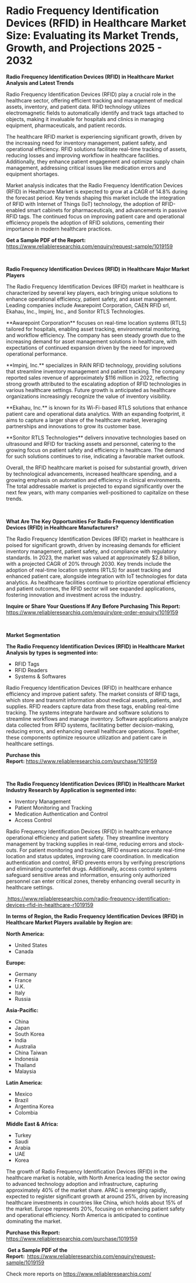 <p><h1>Radio Frequency Identification Devices (RFID) in Healthcare Market Size: Evaluating its Market Trends, Growth, and Projections 2025 - 2032</h1></p><p><strong>Radio Frequency Identification Devices (RFID) in Healthcare Market Analysis and Latest Trends</strong></p>
<p><p>Radio Frequency Identification Devices (RFID) play a crucial role in the healthcare sector, offering efficient tracking and management of medical assets, inventory, and patient data. RFID technology utilizes electromagnetic fields to automatically identify and track tags attached to objects, making it invaluable for hospitals and clinics in managing equipment, pharmaceuticals, and patient records. </p><p>The healthcare RFID market is experiencing significant growth, driven by the increasing need for inventory management, patient safety, and operational efficiency. RFID solutions facilitate real-time tracking of assets, reducing losses and improving workflow in healthcare facilities. Additionally, they enhance patient engagement and optimize supply chain management, addressing critical issues like medication errors and equipment shortages.</p><p>Market analysis indicates that the Radio Frequency Identification Devices (RFID) in Healthcare Market is expected to grow at a CAGR of 14.8% during the forecast period. Key trends shaping this market include the integration of RFID with Internet of Things (IoT) technology, the adoption of RFID-enabled smart cabinets for pharmaceuticals, and advancements in passive RFID tags. The continued focus on improving patient care and operational efficiency propels the adoption of RFID solutions, cementing their importance in modern healthcare practices.</p></p>
<p><strong>Get a Sample PDF of the Report:&nbsp;</strong> <a href="https://www.reliableresearchiq.com/enquiry/request-sample/1019159?utm_campaign=3171&utm_medium=2&utm_source=Github&utm_content=ia&utm_term=21032025&utm_id=radio-frequency-identification-devices-rfid-in-healthcare">https://www.reliableresearchiq.com/enquiry/request-sample/1019159</a></p>
<p>&nbsp;</p>
<p><strong>Radio Frequency Identification Devices (RFID) in Healthcare Major Market Players</strong></p>
<p><p>The Radio Frequency Identification Devices (RFID) market in healthcare is characterized by several key players, each bringing unique solutions to enhance operational efficiency, patient safety, and asset management. Leading companies include Awarepoint Corporation, CAEN RFID srl, Ekahau, Inc., Impinj, Inc., and Sonitor RTLS Technologies.</p><p>**Awarepoint Corporation** focuses on real-time location systems (RTLS) tailored for hospitals, enabling asset tracking, environmental monitoring, and workflow efficiency. The company has seen steady growth due to the increasing demand for asset management solutions in healthcare, with expectations of continued expansion driven by the need for improved operational performance.</p><p>**Impinj, Inc.** specializes in RAIN RFID technology, providing solutions that streamline inventory management and patient tracking. The company reported sales revenue of approximately $116 million in 2022, reflecting strong growth attributed to the escalating adoption of RFID technologies in various healthcare settings. Future growth is anticipated as healthcare organizations increasingly recognize the value of inventory visibility.</p><p>**Ekahau, Inc.** is known for its Wi-Fi-based RTLS solutions that enhance patient care and operational data analytics. With an expanding footprint, it aims to capture a larger share of the healthcare market, leveraging partnerships and innovations to grow its customer base. </p><p>**Sonitor RTLS Technologies** delivers innovative technologies based on ultrasound and RFID for tracking assets and personnel, catering to the growing focus on patient safety and efficiency in healthcare. The demand for such solutions continues to rise, indicating a favorable market outlook.</p><p>Overall, the RFID healthcare market is poised for substantial growth, driven by technological advancements, increased healthcare spending, and a growing emphasis on automation and efficiency in clinical environments. The total addressable market is projected to expand significantly over the next few years, with many companies well-positioned to capitalize on these trends.</p></p>
<p>&nbsp;</p>
<p><strong>What Are The Key Opportunities For Radio Frequency Identification Devices (RFID) in Healthcare Manufacturers?</strong></p>
<p><p>The Radio Frequency Identification Devices (RFID) market in healthcare is poised for significant growth, driven by increasing demands for efficient inventory management, patient safety, and compliance with regulatory standards. In 2023, the market was valued at approximately $2.8 billion, with a projected CAGR of 20% through 2030. Key trends include the adoption of real-time location systems (RTLS) for asset tracking and enhanced patient care, alongside integration with IoT technologies for data analytics. As healthcare facilities continue to prioritize operational efficiency and patient outcomes, the RFID sector will see expanded applications, fostering innovation and investment across the industry.</p></p>
<p><strong>Inquire or Share Your Questions If Any Before Purchasing This Report:</strong> <a href="https://www.reliableresearchiq.com/enquiry/pre-order-enquiry/1019159?utm_campaign=3171&utm_medium=2&utm_source=Github&utm_content=ia&utm_term=21032025&utm_id=radio-frequency-identification-devices-rfid-in-healthcare">https://www.reliableresearchiq.com/enquiry/pre-order-enquiry/1019159</a></p>
<p>&nbsp;</p>
<p><strong>Market Segmentation</strong></p>
<p><strong>The Radio Frequency Identification Devices (RFID) in Healthcare Market Analysis by types is segmented into:</strong></p>
<p><ul><li>RFID Tags</li><li>RFID Readers</li><li>Systems & Softwares</li></ul></p>
<p><p>Radio Frequency Identification Devices (RFID) in healthcare enhance efficiency and improve patient safety. The market consists of RFID tags, which store and transmit information about medical assets, patients, and supplies. RFID readers capture data from these tags, enabling real-time tracking. The systems integrate hardware and software solutions to streamline workflows and manage inventory. Software applications analyze data collected from RFID systems, facilitating better decision-making, reducing errors, and enhancing overall healthcare operations. Together, these components optimize resource utilization and patient care in healthcare settings.</p></p>
<p><strong>Purchase this Report:&nbsp;</strong><a href="https://www.reliableresearchiq.com/purchase/1019159?utm_campaign=3171&utm_medium=2&utm_source=Github&utm_content=ia&utm_term=21032025&utm_id=radio-frequency-identification-devices-rfid-in-healthcare">https://www.reliableresearchiq.com/purchase/1019159</a></p>
<p>&nbsp;</p>
<p><strong>The Radio Frequency Identification Devices (RFID) in Healthcare Market Industry Research by Application is segmented into:</strong></p>
<p><ul><li>Inventory Management</li><li>Patient Monitoring and Tracking</li><li>Medication Authentication and Control</li><li>Access Control</li></ul></p>
<p><p>Radio Frequency Identification Devices (RFID) in healthcare enhance operational efficiency and patient safety. They streamline inventory management by tracking supplies in real-time, reducing errors and stock-outs. For patient monitoring and tracking, RFID ensures accurate real-time location and status updates, improving care coordination. In medication authentication and control, RFID prevents errors by verifying prescriptions and eliminating counterfeit drugs. Additionally, access control systems safeguard sensitive areas and information, ensuring only authorized personnel can enter critical zones, thereby enhancing overall security in healthcare settings.</p></p>
<p><a href="https://www.reliableresearchiq.com/radio-frequency-identification-devices-rfid-in-healthcare-r1019159?utm_campaign=3171&utm_medium=2&utm_source=Github&utm_content=ia&utm_term=21032025&utm_id=radio-frequency-identification-devices-rfid-in-healthcare">&nbsp;https://www.reliableresearchiq.com/radio-frequency-identification-devices-rfid-in-healthcare-r1019159</a></p>
<p><strong>In terms of Region, the Radio Frequency Identification Devices (RFID) in Healthcare Market Players available by Region are:</strong></p>
<p>
    <p> <strong> North America: </strong>
        <ul>
            <li>United States</li>
            <li>Canada</li>
        </ul>
        </p> 
    <p> <strong> Europe: </strong>
        <ul>
            <li>Germany</li>
            <li>France</li>
            <li>U.K.</li>
            <li>Italy</li>
            <li>Russia</li>
        </ul>
        </p> 
    <p> <strong> Asia-Pacific: </strong>
        <ul>
            <li>China</li>
            <li>Japan</li>
            <li>South Korea</li>
            <li>India</li>
            <li>Australia</li>
            <li>China Taiwan</li>
            <li>Indonesia</li>
            <li>Thailand</li>
            <li>Malaysia</li>
        </ul>
        </p> 
    <p> <strong> Latin America: </strong>
        <ul>
            <li>Mexico</li>
            <li>Brazil</li>
            <li>Argentina Korea</li>
            <li>Colombia</li>
        </ul>
        </p> 
    <p> <strong> Middle East & Africa: </strong>
        <ul>
            <li>Turkey</li>
            <li>Saudi</li>
            <li>Arabia</li>
            <li>UAE</li>
            <li>Korea</li>
        </ul>
    </p>
    </p>
<p><p>The growth of Radio Frequency Identification Devices (RFID) in the healthcare market is notable, with North America leading the sector owing to advanced technology adoption and infrastructure, capturing approximately 40% of the market share. APAC is emerging rapidly, expected to register significant growth at around 25%, driven by increasing healthcare investments in countries like China, which holds about 15% of the market. Europe represents 20%, focusing on enhancing patient safety and operational efficiency. North America is anticipated to continue dominating the market.</p></p>
<p><strong>Purchase this Report: </strong><a href="https://www.reliableresearchiq.com/purchase/1019159?utm_campaign=3171&utm_medium=2&utm_source=Github&utm_content=ia&utm_term=21032025&utm_id=radio-frequency-identification-devices-rfid-in-healthcare">https://www.reliableresearchiq.com/purchase/1019159</a></p>
<p>&nbsp;<strong>Get a Sample PDF of the Report:&nbsp;&nbsp;</strong><a href="https://www.reliableresearchiq.com/enquiry/request-sample/1019159?utm_campaign=3171&utm_medium=2&utm_source=Github&utm_content=ia&utm_term=21032025&utm_id=radio-frequency-identification-devices-rfid-in-healthcare">https://www.reliableresearchiq.com/enquiry/request-sample/1019159</a></p>
<p><strong></strong></p>
<p>Check more reports on <a href="https://www.reliableresearchiq.com/?utm_campaign=3171&utm_medium=2&utm_source=Github&utm_content=ia&utm_term=21032025&utm_id=radio-frequency-identification-devices-rfid-in-healthcare">https://www.reliableresearchiq.com/</a></p>